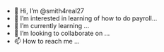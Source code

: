 - 👋 Hi, I’m @smith4real27
- 👀 I’m interested in learning of how to do payroll...
- 🌱 I’m currently learning ...
- 💞️ I’m looking to collaborate on ...
- 📫 How to reach me ...

<!---
smith4real27/smith4real27 is a ✨ special ✨ repository because its `README.md` (this file) appears on your GitHub profile.
You can click the Preview link to take a look at your changes.
--->
